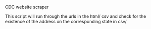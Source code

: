 CDC website scraper

This script will run through the urls in the html/ csv and check for the existence of the address on the corresponding state in csv/


